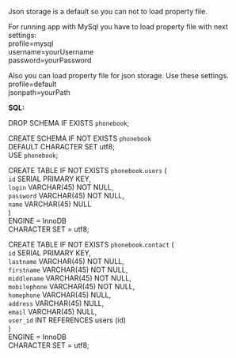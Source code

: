Json storage is a default so you can not to load property file.

For running app with MySql you have to load property file with next settings:<br>
profile=mysql<br>
username=yourUsername<br>
password=yourPassword<br>

Also you can load property file for json storage. Use these settings.<br>
profile=default<br>
jsonpath=yourPath<br>


<b>SQL:</b>

DROP SCHEMA IF EXISTS `phonebook`;<br>

CREATE SCHEMA IF NOT EXISTS `phonebook`<br>
DEFAULT CHARACTER SET utf8;<br>
USE `phonebook`;<br>

CREATE TABLE IF NOT EXISTS `phonebook`.`users` (<br>
  `id`       SERIAL PRIMARY KEY,<br>
  `login`    VARCHAR(45) NOT NULL,<br>
  `password` VARCHAR(45) NOT NULL,<br>
  `name`     VARCHAR(45) NULL<br>
)<br>
  ENGINE = InnoDB<br>
  CHARACTER SET = utf8;<br>


CREATE TABLE IF NOT EXISTS `phonebook`.`contact` (<br>
  `id`          SERIAL PRIMARY KEY,<br>
  `lastname`    VARCHAR(45) NOT NULL,<br>
  `firstname`   VARCHAR(45) NOT NULL,<br>
  `middlename`  VARCHAR(45) NOT NULL,<br>
  `mobilephone` VARCHAR(45) NOT NULL,<br>
  `homephone`   VARCHAR(45) NULL,<br>
  `address`     VARCHAR(45) NULL,<br>
  `email`       VARCHAR(45) NULL,<br>
  `user_id`     INT REFERENCES users (id)<br>
)<br>
  ENGINE = InnoDB<br>
  CHARACTER SET = utf8;<br>